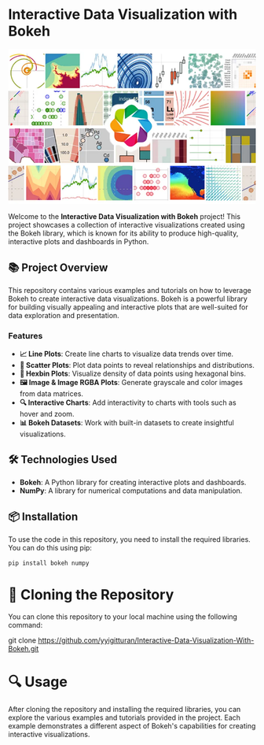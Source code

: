 # Interactive Data Visualization with Bokeh
![Bokeh Logo](b.png)

Welcome to the **Interactive Data Visualization with Bokeh** project! This project showcases a collection of interactive visualizations created using the Bokeh library, which is known for its ability to produce high-quality, interactive plots and dashboards in Python.

## 📚 Project Overview

This repository contains various examples and tutorials on how to leverage Bokeh to create interactive data visualizations. Bokeh is a powerful library for building visually appealing and interactive plots that are well-suited for data exploration and presentation.

### Features

- **📈 Line Plots**: Create line charts to visualize data trends over time.
- **🔵 Scatter Plots**: Plot data points to reveal relationships and distributions.
- **🔶 Hexbin Plots**: Visualize density of data points using hexagonal bins.
- **🖼️ Image & Image RGBA Plots**: Generate grayscale and color images from data matrices.
- **🔍 Interactive Charts**: Add interactivity to charts with tools such as hover and zoom.
- **📊 Bokeh Datasets**: Work with built-in datasets to create insightful visualizations.

## 🛠️ Technologies Used

- **Bokeh**: A Python library for creating interactive plots and dashboards.
- **NumPy**: A library for numerical computations and data manipulation.

## 📦 Installation

To use the code in this repository, you need to install the required libraries. You can do this using pip:

```bash
pip install bokeh numpy 
```
# 📂 Cloning the Repository
You can clone this repository to your local machine using the following command:

git clone https://github.com/yyigitturan/Interactive-Data-Visualization-With-Bokeh.git

# 🔍 Usage
After cloning the repository and installing the required libraries, you can explore the various examples and tutorials provided in the project. Each example demonstrates a different aspect of Bokeh's capabilities for creating interactive visualizations.


